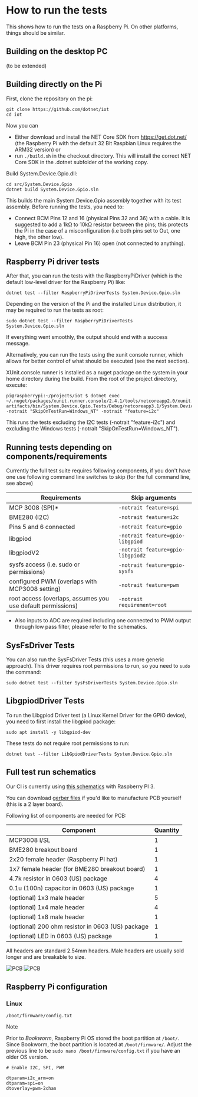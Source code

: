 # How to run the tests

This shows how to run the tests on a Raspberry Pi. On other platforms, things should be similar.

## Building on the desktop PC

(to be extended)

## Building directly on the Pi

First, clone the repository on the pi:

```shell
git clone https://github.com/dotnet/iot
cd iot
```

Now you can

- Either download and install the NET Core SDK from <https://get.dot.net/> (the Raspberry Pi with the default 32 Bit Raspbian Linux requires the ARM32 version) or
- run `./build.sh` in the checkout directory. This will install the correct NET Core SDK in the .dotnet subfolder of the working copy.

Build System.Device.Gpio.dll:

```shell
cd src/System.Device.Gpio
dotnet build System.Device.Gpio.sln
```

This builds the main System.Device.Gpio assembly together with its test assembly. Before running the tests, you need to:

- Connect BCM Pins 12 and 16 (physical Pins 32 and 36) with a cable. It is suggested to add a 1kΩ to 10kΩ resistor between the pins; this protects the Pi in the case of a misconfiguration (i.e both pins set to Out, one high, the other low).
- Leave BCM Pin 23 (physical Pin 16) open (not connected to anything).

## Raspberry Pi driver tests

After that, you can run the tests with the RaspberryPiDriver (which is the default low-level driver for the Raspberry Pi) like:

```shell
dotnet test --filter RaspberryPiDriverTests System.Device.Gpio.sln 
```

Depending on the version of the Pi and the installed Linux distribution, it may be required to run the tests as root:

```shell
sudo dotnet test --filter RaspberryPiDriverTests System.Device.Gpio.sln 
```

If everything went smoothly, the output should end with a success message.

Alternatively, you can run the tests using the xunit console runner, which allows for better control of what should be executed (see the next section).

XUnit.console.runner is installed as a nuget package on the system in your home directory during the build. From the root of the project directory, execute:

```shell
pi@raspberrypi:~/projects/iot $ dotnet exec ~/.nuget/packages/xunit.runner.console/2.4.1/tools/netcoreapp2.0/xunit.console.dll artifacts/bin/System.Device.Gpio.Tests/Debug/netcoreapp3.1/System.Device.Gpio.Tests.dll -notrait "SkipOnTestRun=Windows_NT" -notrait "feature=i2c"
```

This runs the tests excluding the I2C tests (-notrait "feature-i2c") and excluding the Windows tests (-notrait "SkipOnTestRun=Windows_NT").

## Running tests depending on components/requirements

Currently the full test suite requires following components, if you don't have one use following command line switches to skip (for the full command line, see above)

| Requirements | Skip arguments |
| --- | --- |
| MCP 3008 (SPI)* | `-notrait feature=spi` |
| BME280 (I2C) | `-notrait feature=i2c` |
| Pins 5 and 6 connected | `-notrait feature=gpio` |
| libgpiod | `-notrait feature=gpio-libgpiod` |
| libgpiodV2 | `-notrait feature=gpio-libgpiod2` |
| sysfs access (i.e. sudo or permissions) | `-notrait feature=gpio-sysfs` |
| configured PWM (overlaps with MCP3008 setting) | `-notrait feature=pwm` |
| root access (overlaps, assumes you use default permissions) | `-notrait requirement=root` |

- Also inputs to ADC are required including one connected to PWM output through low pass filter, please refer to the schematics.

## SysFsDriver Tests

You can also run the SysFsDriver Tests (this uses a more generic approach). This driver requires root permissions to run, so you need to `sudo` the command:

```shell
sudo dotnet test --filter SysFsDriverTests System.Device.Gpio.sln 
```

## LibgpiodDriver Tests

To run the Libgpiod Driver test (a Linux Kernel Driver for the GPIO device), you need to first install the libgpiod package:

```shell
sudo apt install -y libgpiod-dev
```

These tests do not require root permissions to run:

```shell
dotnet test --filter LibGpiodDriverTests System.Device.Gpio.sln 
```

## Full test run schematics

Our CI is currently using [this schematics](schematics/board-schematics.pdf) with Raspberry PI 3.

You can download [gerber files](schematics/board-gerber.zip) if you'd like to manufacture PCB yourself (this is a 2 layer board).

Following list of components are needed for PCB:

| Component | Quantity |
| --- | --- |
| MCP3008 I/SL | 1 |
| BME280 breakout board | 1 |
| 2x20 female header (Raspberry PI hat) | 1 |
| 1x7 female header (for BME280 breakout board) | 1 |
| 4.7k resistor in 0603 (US) package | 4 |
| 0.1u (100n) capacitor in 0603 (US) package | 1 |
| (optional) 1x3 male header | 5 |
| (optional) 1x4 male header | 4 |
| (optional) 1x8 male header | 1 |
| (optional) 200 ohm resistor in 0603 (US) package | 1 |
| (optional) LED in 0603 (US) package | 1 |

All headers are standard 2.54mm headers. Male headers are usually sold longer and are breakable to size.

![PCB](schematics/board-pic.jpg)
![PCB](schematics/board-pcb-picture.png)

## Raspberry Pi configuration

### Linux

`/boot/firmware/config.txt`

> [!Note]
> Prior to *Bookworm*, Raspberry Pi OS stored the boot partition at `/boot/`. Since Bookworm, the boot partition is located at `/boot/firmware/`. Adjust the previous line to be `sudo nano /boot/firmware/config.txt` if you have an older OS version.

```text
# Enable I2C, SPI, PWM

dtparam=i2c_arm=on
dtparam=spi=on
dtoverlay=pwm-2chan
```
